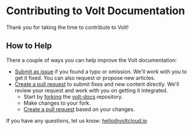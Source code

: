# Contributing to Volt Documentation

Thank you for taking the time to contribute to Volt!

## How to Help

There a couple of ways you can help improve the Volt documentation:

* [Submit as issue](https://github.com/arsmentis/volt-docs/issues/new) if you found a typo or omission. We'll work with you to get it fixed. You can also request or propose new articles.
* [Create a pull request](https://help.github.com/articles/about-pull-requests/) to submit fixes and new content directly. We'll review your request and work with you on getting it integrated.
  * Start by [forking](https://help.github.com/articles/fork-a-repo/) the [volt-docs](https://github.com/arsmentis/volt-docs) repository.
  * Make changes to your fork.
  * [Create a pull request](https://help.github.com/articles/creating-a-pull-request-from-a-fork/) based on your changes.

If you have any questions, let us know: hello@voltcloud.io
